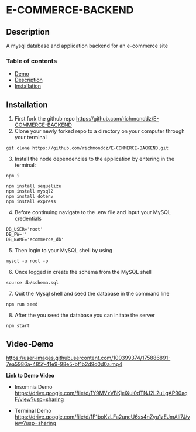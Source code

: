# E-COMMERCE-BACKEND

## Description

A mysql database and application backend for an e-commerce site

### Table of contents

- [Demo](#Video-Demo)
- [Description](#Description)
- [Installation](#Installation)

## Installation

1. First fork the github repo https://github.com/richmonddz/E-COMMERCE-BACKEND
2. Clone your newly forked repo to a directory on your computer through your terminal

```
git clone https://github.com/richmonddz/E-COMMERCE-BACKEND.git
```

3. Install the node dependencies to the application by entering in the terminal:

```
npm i
```

```
npm install sequelize
npm install mysql2
npm install dotenv
npm install express
```

4. Before continuing navigate to the .env file and input your MySQL credentials

```
DB_USER='root'
DB_PW=''
DB_NAME='ecommerce_db'
```

5. Then login to your MySQL shell by using

```
mysql -u root -p
```

6. Once logged in create the schema from the MySQL shell

```
source db/schema.sql
```

7. Quit the Mysql shell and seed the database in the command line

```
npm run seed
```

8. After the you seed the database you can initate the server

```
npm start
```

## Video-Demo

https://user-images.githubusercontent.com/100399374/175886891-7ea5986a-485f-41e9-98e5-bf1b2d9d0d0a.mp4

**Link to Demo Video**

- Insomnia Demo
  https://drive.google.com/file/d/1Y9MVzVBKjeiXui0dTNJ2L2uLgAP90aqF/view?usp=sharing

- Terminal Demo
  https://drive.google.com/file/d/1F1boKzLFa2uneU6ss4nZyu1zEJmAIi7J/view?usp=sharing

